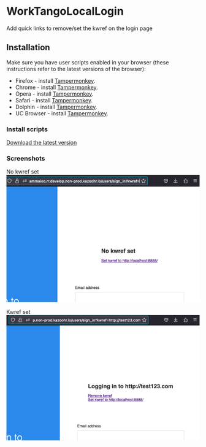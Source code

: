 # WorkTangoLocalLogin
Add quick links to remove/set the kwref on the login page

## Installation
Make sure you have user scripts enabled in your browser (these instructions refer to the latest versions of the browser):

* Firefox - install [Tampermonkey](https://tampermonkey.net/?ext=dhdg&browser=firefox).
* Chrome - install [Tampermonkey](https://tampermonkey.net/?ext=dhdg&browser=chrome).
* Opera - install [Tampermonkey](https://tampermonkey.net/?ext=dhdg&browser=opera).
* Safari - install [Tampermonkey](https://tampermonkey.net/?ext=dhdg&browser=safari).
* Dolphin - install [Tampermonkey](https://tampermonkey.net/?ext=dhdg&browser=dolphin).
* UC Browser - install [Tampermonkey](https://tampermonkey.net/?ext=dhdg&browser=ucweb).

### Install scripts

[Download the latest version](https://raw.githubusercontent.com/jammaloo/WorkTangoLocalLogin/main/WorkTangoLocalLogin.user.js)

### Screenshots

No kwref set
![No kwref set](no-kwref.png?raw=true "No kwref")

Kwref set
![Kwref set](kwref-set.png?raw=true "Kwref set")
